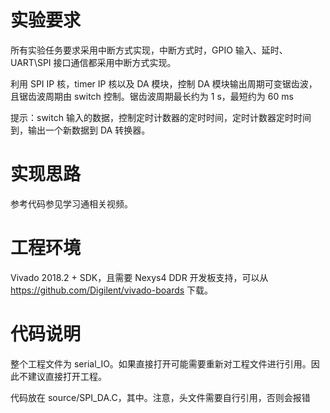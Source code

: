 # 实验要求

所有实验任务要求采用中断方式实现，中断方式时，GPIO 输入、延时、UART\SPI 接口通信都采用中断方式实现。

利用 SPI IP 核，timer IP 核以及 DA 模块，控制 DA 模块输出周期可变锯齿波，且锯齿波周期由 switch 控制。锯齿波周期最长约为 1 s，最短约为 60 ms

提示：switch 输入的数据，控制定时计数器的定时时间，定时计数器定时时间到，输出一个新数据到 DA 转换器。

# 实现思路

参考代码参见学习通相关视频。

# 工程环境

Vivado 2018.2 + SDK，且需要 Nexys4 DDR 开发板支持，可以从 https://github.com/Digilent/vivado-boards 下载。

# 代码说明

整个工程文件为 serial_IO。如果直接打开可能需要重新对工程文件进行引用。因此不建议直接打开工程。

代码放在 source/SPI_DA.C，其中。注意，头文件需要自行引用，否则会报错
